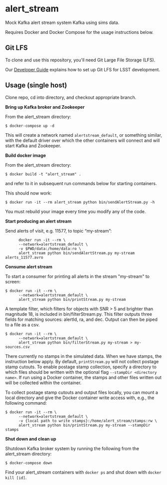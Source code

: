 alert_stream
============

Mock Kafka alert stream system Kafka using sims data.

Requires Docker and Docker Compose for the usage instructions below.

Git LFS
-------

To clone and use this repository, you'll need Git Large File Storage (LFS).

Our [Developer Guide](https://developer.lsst.io/tools/git_lfs.html)
explains how to set up Git LFS for LSST development.

Usage (single host)
-------------------

Clone repo, cd into directory, and checkout appropriate branch.

**Bring up Kafka broker and Zookeeper**

From the alert_stream directory:

```
$ docker-compose up -d
```

This will create a network named `alertstream_default`, or something similar, with the default driver over which the other containers will connect and will start Kafka and Zookeeper.

**Build docker image**

From the alert_stream directory:

```
$ docker build -t "alert_stream" .
```

and refer to it in subsequent run commands below for starting containers.

This should now work:

```
$ docker run -it --rm alert_stream python bin/sendAlertStream.py -h
```

You must rebuild your image every time you modify any of the code.

**Start producing an alert stream**

Send alerts of visit, e.g. 11577, to topic “my-stream”:

```
      docker run -it --rm \
      --network=alertstream_default \
      -v $PWD/data:/home/data:ro \
      alert_stream python bin/sendAlertStream.py my-stream alerts_11577.avro
```

**Consume alert stream**

To start a consumer for printing all alerts in the stream "my-stream" to screen:

```
$ docker run -it --rm \
      --network=alertstream_default \
      alert_stream python bin/printStream.py my-stream
```

A template filter, which filters for objects with SNR > 5 and brighter than magnitude 18, is included in
bin/filterStream.py.  This filter outputs three fields for matching sources: alertId, ra, and dec.
Output can then be piped to a file as a csv.

```
$ docker run -it --rm \
      --network=alertstream_default \
      alert_stream python bin/filterStream.py my-stream > my-sources.csv
```

There currently no stamps in the simulated data.  When we have stamps, the
instruction below apply.
By default, `printStream.py` will not collect postage stamp cutouts.
To enable postage stamp collection, specify a directory to which files should be written with the optional flag `--stampDir <directory name>`.
If run using a Docker container, the stamps and other files written out will be collected within the container.

To collect postage stamp cutouts and output files locally, you can mount a local directory and give the Docker container write access with, e.g., the following command:

```
$ docker run -it --rm \
      --network=alertstream_default \
      -v {local path to write stamps}:/home/alert_stream/stamps:rw \
      alert_stream python bin/printStream.py my-stream --stampDir stamps
```

**Shut down and clean up**

Shutdown Kafka broker system by running the following from the alert_stream directory:

```
$ docker-compose down
```

Find your alert_stream containers with `docker ps` and shut down with `docker kill [id]`.

